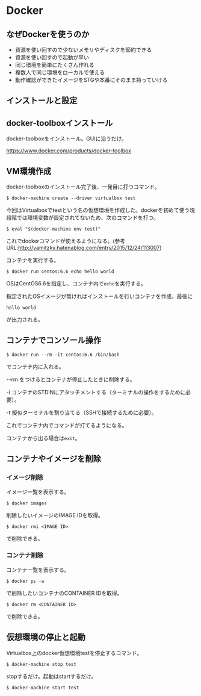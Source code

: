 
# Docker

## なぜDockerを使うのか

* 資源を使い回すので少ないメモリやディスクを節約できる
* 資源を使い回すので起動が早い
* 同じ環境を簡単にたくさん作れる
* 複数人で同じ環境をローカルで使える
* 動作確認ができたイメージをSTGや本番にそのまま持っていける

## インストールと設定

## docker-toolboxインストール

docker-toolboxをインストール。GUIに沿うだけ。

https://www.docker.com/products/docker-toolbox

## VM環境作成

docker-toolboxのインストール完了後、一発目に打つコマンド。
```
$ docker-machine create --driver virtualbox test
```
今回はVirtualboxでtestという名の仮想環境を作成した。dockerを初めて使う現段階では環境変数が設定されてないため、次のコマンドを打つ。

```
$ eval "$(docker-machine env test)"
```

これでdockerコマンドが使えるようになる。(参考URL:http://yamitzky.hatenablog.com/entry/2015/12/24/113007)

コンテナを実行する。

```
$ docker run centos:6.6 echo hello world
```
OSはCentOS6.6を指定し、コンテナ内で```echo```を実行する。

指定されたOSイメージが無ければインストールを行いコンテナを作成。最後に

```
hello world
```

が出力される。




## コンテナでコンソール操作

```
$ docker run --rm -it centos:6.6 /bin/bash
```
でコンテナ内に入れる。

--rm をつけるとコンテナが停止したときに削除する。

-i コンテナのSTDINにアタッチメントする（ターミナルの操作をするために必要）。

-t 擬似ターミナルを割り当てる（SSHで接続するために必要）。

これでコンテナ内でコマンドが打てるようになる。

コンテナから出る場合は```exit```。

## コンテナやイメージを削除

### イメージ削除

イメージ一覧を表示する。

```
$ docker images
```

削除したいイメージのIMAGE IDを取得。

```
$ docker rmi <IMAGE ID>
```

で削除できる。

### コンテナ削除

コンテナ一覧を表示する。

```
$ docker ps -a
```
で削除したいコンテナのCONTAINER IDを取得。

```
$ docker rm <CONTAINER ID>
```
で削除できる。

## 仮想環境の停止と起動

Virtualbox上のdocker仮想環境testを停止するコマンド。

```
$ docker-machine stop test
```

stopするだけ。起動はstartするだけ。


```
$ docker-machine start test
```
